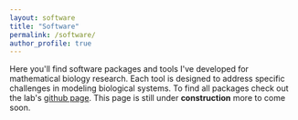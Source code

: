 ```yaml
---
layout: software
title: "Software"
permalink: /software/
author_profile: true
---
```


Here you'll find software packages and tools I've developed for mathematical biology research. Each tool is designed to address specific challenges in modeling biological systems.
To find all packages check out the lab's [github page](https://github.com/buttenschoen-lab-umass). This page is still under **construction** more to come soon.
